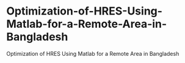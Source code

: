# Optimization-of-HRES-Using-Matlab-for-a-Remote-Area-in-Bangladesh
Optimization of HRES Using Matlab for a Remote Area in Bangladesh
